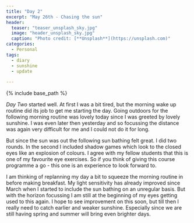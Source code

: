 ```yaml
---
title: "Day 2"
excerpt: "May 26th - Chasing the sun"
header:
  teaser: "teaser_unsplash_sky.jpg"
  image: "header_unsplash_sky.jpg"
  caption: "Photo credit: [**Unsplash**](https://unsplash.com)"
categories: 
  - Personal
tags:
  - diary
  - sunshine
  - update
  
---
```


{% include base_path %}

*Day Two* started well. At first I was a bit tired, but the morning wake up routine did its job to get me starting the day. Going outdoors for the following morning routine was lovely today since I was greeted by lovely sunshine. I was even later then yesterday and so focussing the distance was again very difficult for me and I could not do it for long. 

But since the sun was out the following sun bathing felt great. I did two rounds. In the second I included shadow games which look to the closed eyes like an explosion of colours. I agree with my fellow students that this is one of my favourite eye exercises. So if you think of giving this course programme a go - this one is an experience to look forward to. 

I am thinking of replanning my day a bit to squeeze the morning routine in before making breakfast. My light sensitivity has already improved since March when I started to include the sun bathing on an unregular basis. But with the horizon focussing I am still at the beginning of my eyes getting used to this again. I hope to see improvement on this soon, but till then I really need to catch earlier and weaker sunshine. Especially since we are still having spring and summer will bring even brighter days.

